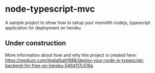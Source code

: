# node-typescript-mvc
A sample project to show how to setup your monolith nodejs, typescript application for deployment on heroku. <br>

## Under construction
More information about how and why this project is created here:<br>
https://medium.com/@aliafsah1988/deploy-your-node-js-typescript-backend-for-free-on-heroku-546d117c516a
